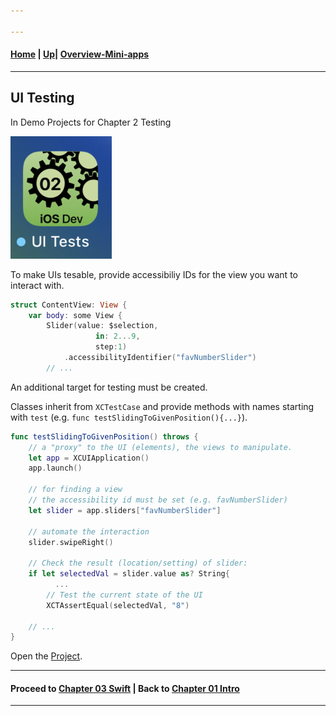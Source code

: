 ```yaml
---

---
```

#### [Home](../../README.md) | [Up](../README.md)| [Overview-Mini-apps](../../demo-apps.md)

---



## UI Testing

In Demo Projects for Chapter 2 Testing 




![](screenshots/02-UI-Tests.png)


To make UIs tesable, provide accessibiliy IDs for the view you want to interact with.

```swift
struct ContentView: View {
	var body: some View {
 		Slider(value: $selection,
                   in: 2...9,
                   step:1)
			.accessibilityIdentifier("favNumberSlider")
		// ...
```



An additional target for testing must be created. 

Classes inherit from ```XCTestCase``` and provide methods with names starting with ```test``` (e.g. ```func testSlidingToGivenPosition(){...}```). 


```swift
func testSlidingToGivenPosition() throws {
	// a "proxy" to the UI (elements), the views to manipulate.
	let app = XCUIApplication()
	app.launch()
	
	// for finding a view
	// the accessibility id must be set (e.g. favNumberSlider)
	let slider = app.sliders["favNumberSlider"]
	        
	// automate the interaction
	slider.swipeRight()
	
	// Check the result (location/setting) of slider:
    if let selectedVal = slider.value as? String{ 
    	  ...
        // Test the current state of the UI
        XCTAssertEqual(selectedVal, "8")
            
	// ...
}     
```

Open the [Project](./omd-ios-devel-chapter-02-UITesting.xcodeproj).
	
	
---
#### Proceed to [Chapter 03 Swift](../../chapter-03-swift/README.md) | Back to [Chapter 01 Intro](../../chapter-01-intro/README.md)


---